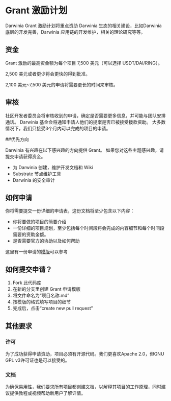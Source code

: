 # Grant 激励计划

Darwinia Grant 激励计划将重点资助 Darwinia 生态的相关建设，比如Darwinia 底层的开发完善，Darwinia 应用链的开发维护，相关的理论研究等等。

## 资金

Grant 激励的最高资金额为每个项目 7,500 美元（可以选择 USDT/DAI/RING）。

2,500 美元或者更少将会更快的得到批准。

2,100 美元~7,500 美元的申请将需要更长的时间来审核。

## 审核

社区开发者委员会将审核收到的申请，确定是否需要更多信息，并可能与团队安排通话。
Darwinia 基金会将通知申请人他们的提案是否已被接受拨款资助。
大多数情况下，我们只接受3个月内可以完成的项目的申请。

##优先方向

Darwinia 有兴趣在以下感兴趣的方向提供 Grant。 如果您对这些主题感兴趣，请提交申请获得资金。
- 为 Darwinia 创建，维护开发文档和 Wiki
- Substrate 节点维护工具
- Darwinia 的安全审计

## 如何申请

你将需要提交一份详细的申请表，这份文档将至少包含以下内容：

- 你将要做的项目的简要介绍
- 一份详细的项目规划，至少包括每个时间段将会完成的内容细节和每个时间段需要的资助金额。
- 是否需要官方的协助以及如何帮助

这里有一份申请的[模版](./grant_application_template.md)可以参考

## 如何提交申请？

1. Fork 此代码库
2. 在新的分支里创建 Grant 申请模版
3. 将文件命名为“项目名称.md”
4. 按模版的格式填写项目的细节
5. 完成后，点击“create new pull request”

## 其他要求

### 许可

为了成功获得申请资助，项目必须有开源代码。我们更喜欢Apache 2.0，但GNU GPL v3许可证也是可以接受的。

### 文档

为确保易用性，我们要求所有项目都创建文档，以解释其项目的工作原理，同时建议提供教程或视频帮助新用户了解详情。
